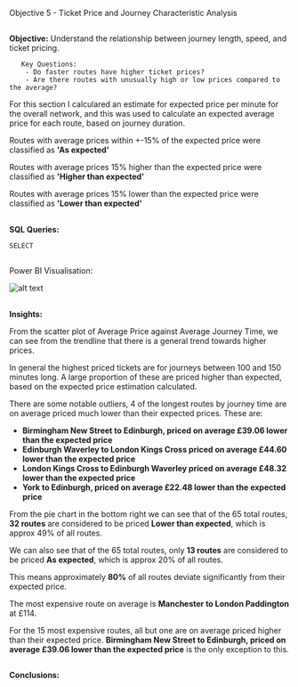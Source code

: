 Objective 5 - Ticket Price and Journey Characteristic Analysis
##
**Objective:** Understand the relationship between journey length, speed, and ticket pricing.

       Key Questions:
        - Do faster routes have higher ticket prices?
        - Are there routes with unusually high or low prices compared to the average?
For this section I calculared an estimate for expected price per minute for the overall network, and this was used to calculate an expected average price for each route, based on journey duration.

Routes with average prices within +-15% of the expected price were classified as **'As expected'**

Routes with average prices 15% higher than the expected price were classified as **'Higher than expected'**

Routes with average prices 15% lower than the expected price were classified as **'Lower than expected'**

##
**SQL Queries:** 

```
SELECT

```
##
Power BI Visualisation:

![alt text](https://github.com/tomredfern24/UK-Rail-Ticket-Sales-Analysis-SQL-PowerBI/blob/main/Visualisations/5.%20Ticket%20Price%20Analysis.png)
##
**Insights:**

From the scatter plot of Average Price against Average Journey Time, we can see from the trendline that there is a general trend towards higher prices.

In general the highest priced tickets are for journeys between 100 and 150 minutes long. A large proportion of these are priced higher than expected, based on the expected price estimation calculated.

There are some notable outliers, 4 of the longest routes by journey time are on average priced much lower than their expected prices. These are:

- **Birmingham New Street to Edinburgh, priced on average £39.06 lower than the expected price**
- **Edinburgh Waverley to London Kings Cross priced on average £44.60 lower than the expected price**
- **London Kings Cross to Edinburgh Waverley priced on average £48.32 lower than the expected price**
- **York to Edinburgh, priced on average £22.48 lower than the expected price**

From the pie chart in the bottom right we can see that of the 65 total routes, **32 routes** are considered to be priced **Lower than expected**, which is approx 49% of all routes.

We can also see that of the 65 total routes, only **13 routes** are considered to be priced **As expected**, which is approx 20% of all routes.

This means approximately **80%** of all routes deviate significantly from their expected price.

The most expensive route on average is **Manchester to London Paddington** at £114.

For the 15 most expensive routes, all but one are on average priced higher than their expected price.
**Birmingham New Street to Edinburgh, priced on average £39.06 lower than the expected price** is the only exception to this.

##
**Conclusions:**
